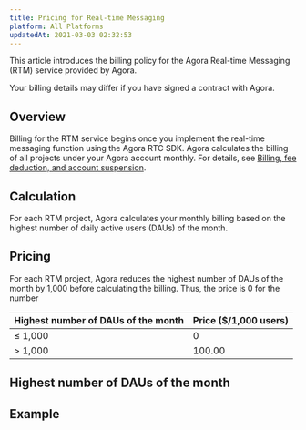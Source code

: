 ```yaml
---
title: Pricing for Real-time Messaging
platform: All Platforms
updatedAt: 2021-03-03 02:32:53
---
```

This article introduces the billing policy for the Agora Real-time Messaging (RTM) service provided by Agora.

<p><div class="alert note">Your billing details may differ if you have signed a contract with Agora.</div></p>

## Overview

Billing for the RTM service begins once you implement the real-time messaging function using the Agora RTC SDK. Agora calculates the billing of all projects under your Agora account monthly. For details, see [Billing, fee deduction, and account suspension](/en/faq/billing_account).

## Calculation

For each RTM project, Agora calculates your monthly billing based on the highest number of daily active users (DAUs) of the month.

## Pricing

<p><div class="alert note">For each RTM project, Agora reduces the highest number of DAUs of the month by 1,000 before calculating the billing. Thus, the price is 0 for the number </div></p>

|  Highest number of DAUs of the month   | Price ($/1,000 users) |
| :--------------- | :---------------------- |
| &le; 1,000        | 0                   |
| > 1,000   | 100.00                   |

## Highest number of DAUs of the month


## Example